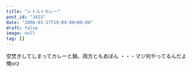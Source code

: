 ```yaml
---
title: "レトルトカレー"
post_id: "3423"
date: "2006-03-17T19:04:00+09:00"
draft: false
image: null
tag: []
---
```



空焚きしてしまってカレーと鍋、両方ともあぼん ・・・マジ何やってるんだよ俺orz
